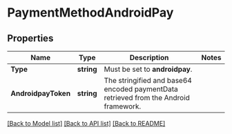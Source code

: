# PaymentMethodAndroidPay

## Properties

Name | Type | Description | Notes
------------ | ------------- | ------------- | -------------
**Type** | **string** | Must be set to **androidpay**. | 
**AndroidpayToken** | **string** | The stringified and base64 encoded paymentData retrieved from the Android framework. | 

[[Back to Model list]](../README.md#documentation-for-models) [[Back to API list]](../README.md#documentation-for-api-endpoints) [[Back to README]](../README.md)


